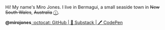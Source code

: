 Hi!
My name's Miro Jones. I live in Bermagui, a small seaside town in ~~New South Wales~~, ~~Australia~~ [ⓘ](https://open.substack.com/pub/unmonumental/p/the-unmonumental-style-guide?r=2aozit&utm_campaign=post&utm_medium=web).

**@mirojones**[  :octocat: GitHub  ](https://github.com/mirojones)\|[  :bookmark: Substack  ](https://substack.com/@mirojones)\|[  :pen: CodePen](https://codepen.io/mirojones)
